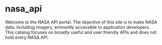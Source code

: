 # nasa_api
Welcome to the NASA API portal. The objective of this site is to make NASA data, including imagery, eminently accessible to application developers. This catalog focuses on broadly useful and user friendly APIs and does not hold every NASA API.
